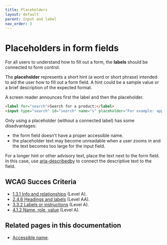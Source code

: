 ```yaml
---
title: Placeholders
layout: default
parent: Input and label
nav_order: 3
---
```


# Placeholders in form fields

For all users to understand how to fill out a form, the **labels** should be connected to form control.

The **placeholder** represents a short hint (a word or short phrase) intended to aid the user how to fill out a form field. A hint could be a sample value or a brief description of the expected format.

A screen reader announces first the label and then the placeholder.

```html
<label for="search">Search for a product:</label>
<input type="search" id="search" name="s" placeholder="For example: apples, bread or milk">
```

Only using a placeholder (without a connected label) has some disadvantages:
- the form field doesn't have a proper accessible name.
- the placeholder text may become unreadable when a user zooms in and the text becomes too large for the input field.

For a longer hint or other advisory text, place the text next to the form field. In this case, use [aria-describedby]({{site.baseurl}}/docs/topics/forms/descriptions/) to connect the descriptive text to the field.


## WCAG Succes Criteria

- [1.3.1 Info and relationships](https://www.w3.org/WAI/WCAG22/quickref/#info-and-relationships) (Level A).
- [2.4.6 Headings and labels](https://www.w3.org/WAI/WCAG22/quickref/#headings-and-labels) (Level AA).
- [3.3.2 Labels or instructions](https://www.w3.org/WAI/WCAG22/quickref/#labels-or-instructions) (Level A).
- [4.1.2 Name, role, value](https://www.w3.org/WAI/WCAG22/quickref/#labels-or-instructions) (Level A).

## Related pages in this documentation

- [Accessible name]({{site.baseurl}}/docs/topics/code/accessible-name/).

